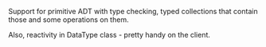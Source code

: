Support for primitive ADT with type checking, typed collections that contain those and some operations on them.

Also, reactivity in DataType class - pretty handy on the client.